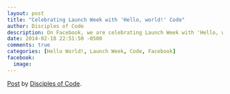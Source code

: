 ```yaml
---
layout: post
title: "Celebrating Launch Week with 'Hello, world!' Code"
author: Disciples of Code
description: On Facebook, we are celebrating Launch Week with 'Hello, world!' code in many different languages.
date: 2014-02-18 22:51:50 -0500
comments: true
categories: [Hello World!, Launch Week, Code, Facebook]
facebook:
  image:
---
```

<div class="fb-post" data-href="https://www.facebook.com/disciplesofcode/posts/584189224989637" data-width="466"><div class="fb-xfbml-parse-ignore"><a href="https://www.facebook.com/disciplesofcode/posts/584189224989637">Post</a> by <a href="https://www.facebook.com/disciplesofcode">Disciples of Code</a>.</div></div>
